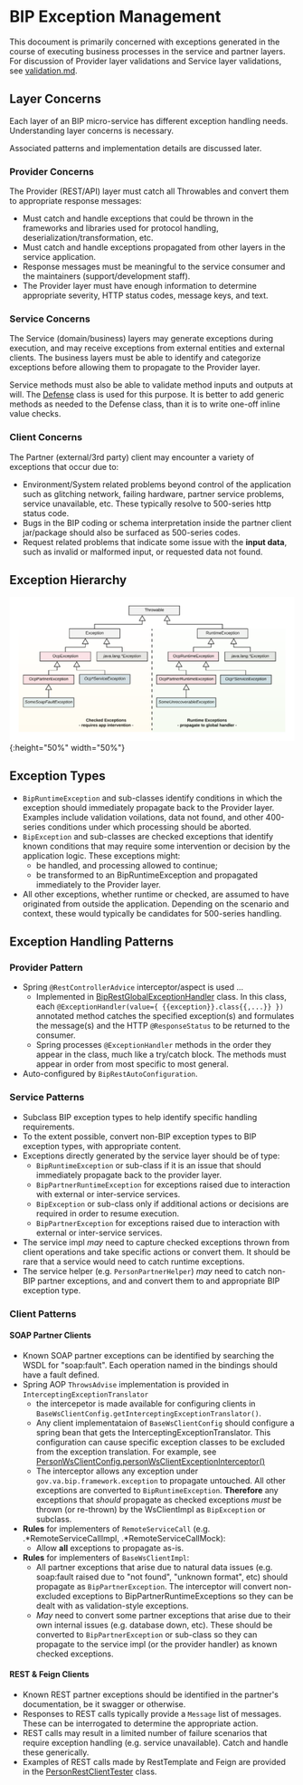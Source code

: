 # BIP Exception Management
This docoument is primarily concerned with exceptions generated in the course of executing business processes in the service and partner layers. For discussion of Provider layer validations and Service layer validations, see [validation.md](./validation.md).

## Layer Concerns
Each layer of an BIP micro-service has different exception handling needs. Understanding layer concerns is necessary.

Associated patterns and implementation details are discussed later.

### Provider Concerns
The Provider (REST/API) layer must catch all Throwables and convert them to appropriate response messages:
- Must catch and handle exceptions that could be thrown in the frameworks and libraries used for protocol handling, deserialization/transformation, etc.
- Must catch and handle exceptions propagated from other layers in the service application.
- Response messages must be meaningful to the service consumer and the maintainers (support/development staff).
- The Provider layer must have enough information to determine appropriate severity, HTTP status codes, message keys, and text.

### Service Concerns
The Service (domain/business) layers may generate exceptions during execution, and may receive exceptions from external entities and external clients. The business layers must be able to identify and categorize exceptions before allowing them to propagate to the Provider layer.

Service methods must also be able to validate method inputs and outputs at will. The [Defense]() class is used for this purpose. It is better to add generic methods as needed to the Defense class, than it is to write one-off inline value checks.

### Client Concerns
The Partner (external/3rd party) client may encounter a variety of exceptions that occur due to:
- Environment/System related problems beyond control of the application such as glitching network, failing hardware, partner service problems, service unavailable, etc. These typically resolve to 500-series http status code.
- Bugs in the BIP coding or schema interpretation inside the partner client jar/package should also be surfaced as 500-series codes.
- Request related problems that indicate some issue with the **input data**, such as invalid or malformed input, or requested data not found.

## Exception Hierarchy
![BIP Exception Hierarchy](images/OCP-Exception-Class-Hierarchy.png){:height="50%" width="50%"}

## Exception Types
- `BipRuntimeException` and sub-classes identify conditions in which the exception should immediately propagate back to the Provider layer. Examples include validation voilations, data not found, and other 400-series conditions under which processing should be aborted.
- `BipException` and sub-classes are checked exceptions that identify known conditions that may require some intervention or decision by the application logic. These exceptions might:
	- be handled, and processing allowed to continue;
	- be transformed to an BipRuntimeException and propagated immediately to the Provider layer. 
- All other exceptions, whether runtime or checked, are assumed to have originated from outside the application. Depending on the scenario and context, these would typically be candidates for 500-series handling.

## Exception Handling Patterns

### Provider Pattern
- Spring `@RestControllerAdvice` interceptor/aspect is used ...
	* Implemented in [BipRestGlobalExceptionHandler](https://github.com/department-of-veterans-affairs/bip-framework/blob/master/bip-framework-libraries/src/main/java/gov/va/bip/framework/rest/exception/BipRestGlobalExceptionHandler.java) class. In this class, each `@ExceptionHandler(value={ {{exception}}.class{{,...}} })` annotated method catches the specified exception(s) and formulates the message(s) and the HTTP `@ResponseStatus` to be returned to the consumer.
	* Spring processes `@ExceptionHandler` methods in the order they appear in the class, much like a try/catch block. The methods must appear in order from most specific to most general.
- Auto-configured by `BipRestAutoConfiguration`. 

### Service Patterns
- Subclass BIP exception types to help identify specific handling requirements.
- To the extent possible, convert non-BIP exception types to BIP exception types, with appropriate content.
- Exceptions directly generated by the service layer should be of type:
	* `BipRuntimeException` or sub-class if it is an issue that should immediately propagate back to the provider layer.
	* `BipPartnerRuntimeException` for exceptions raised due to interaction with external or inter-service services.
	* `BipException` or sub-class only if additional actions or decisions are required in order to resume execution.
	* `BipPartnerException` for exceptions raised due to interaction with external or inter-service services.
- The service impl *may* need to capture checked exceptions thrown from client operations and take specific actions or convert them. It should be rare that a service would need to catch runtime exceptions.
- The service helper (e.g. `PersonPartnerHelper`) *may* need to catch non-BIP partner exceptions, and and convert them to and appropriate BIP exception type.

### Client Patterns

#### SOAP Partner Clients
- Known SOAP partner exceptions can be identified by searching the WSDL for "soap:fault". Each operation named in the bindings should have a fault defined.
- Spring AOP `ThrowsAdvise` implementation is provided in `InterceptingExceptionTranslator`
	* the intercepetor is made available for configuring clients in `BaseWsClientConfig.getInterceptingExceptionTranslator()`.
	* Any client implementataion of `BaseWsClientConfig` should configure a spring bean that gets the InterceptingExceptionTranslator. This configuration can cause specific exception classes to be excluded from the exception translation. For example, see [PersonWsClientConfig.personWsClientExceptionInterceptor()](https://github.com/department-of-veterans-affairs/ocp-reference-spring-boot/blob/master/bip-reference-partner-person/src/main/java/gov/va/bip/reference/partner/person/ws/client/PersonWsClientConfig.java)
	* The interceptor allows any exception under `gov.va.bip.framework.exception` to propagate untouched. All other exceptions are converted to `BipRuntimeException`. **Therefore** any exceptions that *should* propagate as checked exceptions *must* be thrown (or re-thrown) by the WsClientImpl as `BipException` or subclass.
- **Rules** for implementers of `RemoteServiceCall` (e.g. .\*RemoteServiceCallImpl, .\*RemoteServiceCallMock):
	* Allow **all** exceptions to propagate as-is.
- **Rules** for implementers of `BaseWsClientImpl`:
	* All partner exceptions that arise due to natural data issues (e.g. soap:fault raised due to "not found", "unknown format", etc) should propagate as `BipPartnerException`. The interceptor will convert non-excluded exceptions to BipPartnerRuntimeExceptions so they can be dealt with as validation-style exceptions.
	* *May* need to convert some partner exceptions that arise due to their own internal issues (e.g. database down, etc). These should be converted to `BipPartnerException` or sub-class so they can propagate to the service impl (or the provider handler) as known checked exceptions.

#### REST & Feign Clients
- Known REST partner exceptions should be identified in the partner's documentation, be it swagger or otherwise.
- Responses to REST calls typically provide a `Message` list of messages. These can be interrogated to determine the appropriate action.
- REST calls may result in a limited number of failure scenarios that require exception handling (e.g. service unavailable). Catch and handle these generically.
- Examples of REST calls made by RestTemplate and Feign are provided in the [PersonRestClientTester](https://github.com/department-of-veterans-affairs/ocp-reference-spring-boot/blob/master/bip-reference-person/src/main/java/gov/va/bip/reference/person/rest/client/provider/PersonRestClientTester.java) class.
